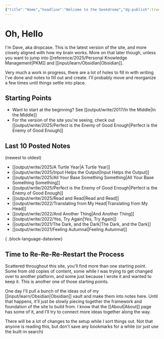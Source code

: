 ```yaml
---
{"title":"Home","headline":"Welcome to the Geekdrome","dg-publish":true,"dg-home":true,"date":"2025-08-05","created":"2025-08-05T18:40:00","updated":"2025-09-03T23:38:12-04:00","permalink":"/home/","tags":["gardenEntry"],"dgPassFrontmatter":true,"noteIcon":"3"}
---
```


# Oh, Hello

I'm Dave, aka dropcase. This is the latest version of the site, and more closely aligned with how my brain works. More on that later though, unless you want to jump into [[reference/2025/Personal Knowledge Management\|PKM]] and [[input/learn/Obsidian\|Obsidian]].

Very much a work in progress, there are a lot of holes to fill in with writing I've done and notes to fill out and create. I'll probably move and reorganize a few times until things settle into place.

## Starting Points

- Want to start at the beginning? See [[output/write/2017/In the Middle\|In the Middle]]
- For the version of the site you're seeing, check out [[output/write/2025/Perfect is the Enemy of Good Enough\|Perfect is the Enemy of Good Enough]]

## Last 10 Posted Notes
(newest to oldest)
- [[output/write/2025/A Turtle Year\|A Turtle Year]]
- [[output/write/2025/Input Helps the Output\|Input Helps the Output]]
- [[output/write/2025/All Your Base Something Something\|All Your Base Something Something]]
- [[output/write/2025/Perfect is the Enemy of Good Enough\|Perfect is the Enemy of Good Enough]]
- [[output/write/2025/Read and Read\|Read and Read]]
- [[output/write/2022/Translating from My Head\|Translating from My Head]]
- [[output/write/2022/And Another Thing\|And Another Thing]]
- [[output/write/2022/Yes, Try Again\|Yes, Try Again]]
- [[output/write/2021/The Dark, and the Dark\|The Dark, and the Dark]]
- [[output/write/2021/Feeling Autumnal\|Feeling Autumnal]]

{ .block-language-dataview}
## Time to Re-Re-Re-Restart the Process

Scattered throughout this site, you'll find more than one starting point. Some from old copies of content, some while I was trying to get changed over to another platform, and some just because I wrote it and wanted to keep it. This is another one of those starting points.

One day I'll pull a bunch of the ideas out of my [[input/learn/Obsidian\|Obsidian]] vault and make them into notes here. Until that happens, it'll just be slowly piecing together the framework and foundation of the site to build from. I know that the [[About\|About]] page has some of it, and I'll try to connect more ideas together along the way.

There will be a lot of changes to the setup while I sort things out. Not that anyone is reading this, but don't save any bookmarks for a while (or just use the built-in search)
